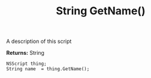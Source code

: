 ﻿---
uid: crmscript_ref_NSScript_GetName
title: String GetName()
intellisense: NSScript.GetName
keywords: NSScript, GetName
so.topic: reference
---

A description of this script

**Returns:** String


```crmscript
NSScript thing;
String name  = thing.GetName();
```


